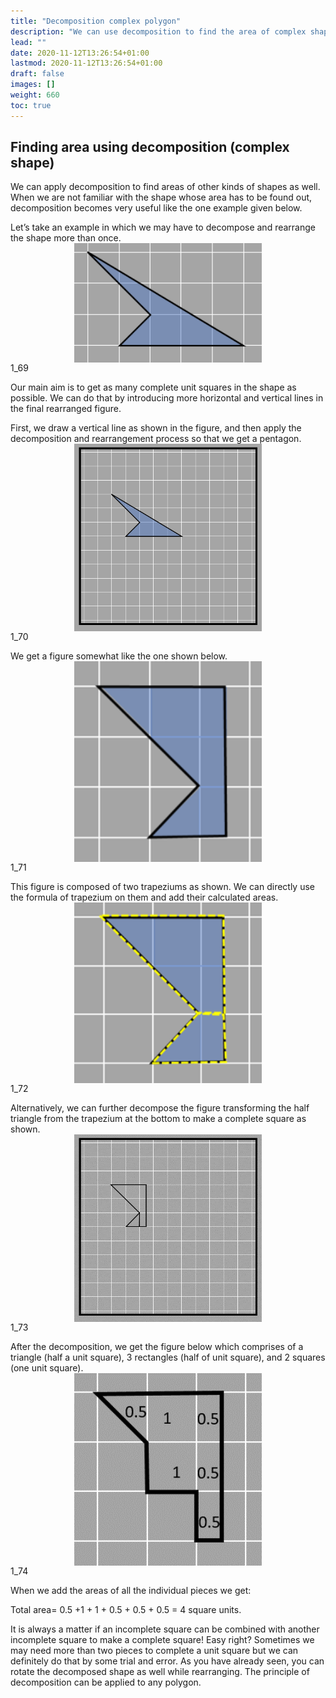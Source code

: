 ```yaml
---
title: "Decomposition complex polygon"
description: "We can use decomposition to find the area of complex shapes by breaking them down into simpler shapes and adding their areas together."
lead: ""
date: 2020-11-12T13:26:54+01:00
lastmod: 2020-11-12T13:26:54+01:00
draft: false
images: []
weight: 660
toc: true
---
```

## Finding area using decomposition (complex shape)


We can apply decomposition to find areas of other kinds of shapes as well. When we are not familiar with the shape whose area has to be found out, decomposition becomes very useful like the one example given below. 


Let’s take an example in which we may have to decompose and rearrange the shape more than once. 
<img src="1_69_complex_quadrilateral.png" width="300" style="display: block; margin: 0 auto;">
1_69



Our main aim is to get as many complete unit squares in the shape as possible. We can do that by introducing more horizontal and vertical lines in the final rearranged figure. 


First, we draw a vertical line as shown in the figure, and then apply the decomposition and rearrangement process so that we get a pentagon. 
<img src="1_70_complex_quadrilateral_to_pentagon.gif" width="300" style="display: block; margin: 0 auto;">
1_70

 
We get a figure somewhat like the one shown below.
<img src="1_71_pentagon_from_quadrilateral.png" width="300" style="display: block; margin: 0 auto;">
1_71
 
This figure is composed of two trapeziums as shown. We can directly use the formula of trapezium on them and add their calculated areas. 
<img src="1_72_pentagon_into_two_trapeziums.png" width="300" style="display: block; margin: 0 auto;">
1_72



Alternatively, we can further decompose the figure transforming the half triangle from the trapezium at the bottom to make a complete square as shown. 
<img src="1_73_pentagon_to_heptagon.gif" width="300" style="display: block; margin: 0 auto;">
1_73



After the decomposition, we get the figure below which comprises of a triangle (half a unit square), 3 rectangles (half of unit square), and 2 squares (one unit square). 
<img src="1_74_countingsquares_in_heptagon.png" width="300" style="display: block; margin: 0 auto;">
1_74

When we add the areas of all the individual pieces we get:


Total area= 0.5 +1 + 1 + 0.5 + 0.5 + 0.5 = 4 square units. 


It is always a matter if an incomplete square can be combined with another incomplete square to make a complete square! Easy right? Sometimes we may need more than two pieces to complete a unit square but we can definitely do that by some trial and error. As you have already seen, you can rotate the decomposed shape as well while rearranging. The principle of decomposition can be applied to any polygon. 
